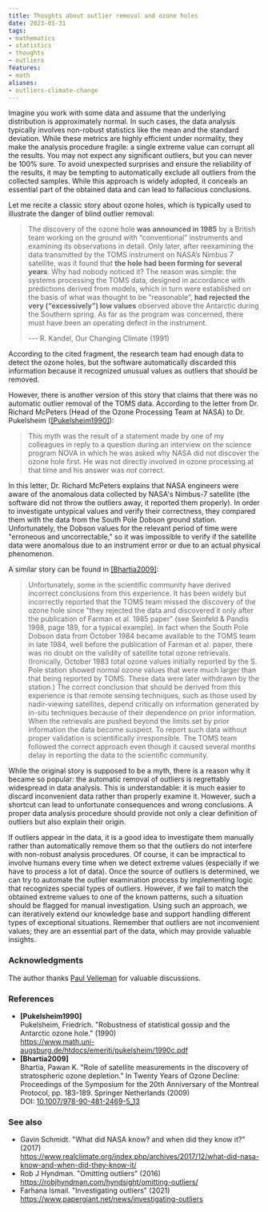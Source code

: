 ```yaml
---
title: Thoughts about outlier removal and ozone holes
date: 2023-01-31
tags:
- mathematics
- statistics
- thoughts
- outliers
features:
- math
aliases:
- outliers-climate-change
---
```


Imagine you work with some data and assume that the underlying distribution is approximately normal.
In such cases, the data analysis typically involves non-robust statistics like the mean and the standard deviation.
While these metrics are highly efficient under normality, they make the analysis procedure fragile:
  a single extreme value can corrupt all the results.
You may not expect any significant outliers, but you can never be 100% sure.
To avoid unexpected surprises and ensure the reliability of the results,
  it may be tempting to automatically exclude all outliers from the collected samples.
While this approach is widely adopted, it conceals an essential part of the obtained data
  and can lead to fallacious conclusions.

Let me recite a classic story about ozone holes,
  which is typically used to illustrate the danger of blind outlier removal:

<!--more-->

> The discovery of the ozone hole **was announced in 1985** by a British team working on the ground
>   with “conventional” instruments and examining its observations in detail.
> Only later, after reexamining the data transmitted by the TOMS instrument on NASA’s Nimbus 7 satellite,
>   was it found that **the hole had been forming for several years**.
> Why had nobody noticed it?
> The reason was simple:
>   the systems processing the TOMS data, designed in accordance with predictions derived from models,
>   which in turn were established on the basis of what was thought to be “reasonable”,
>   **had rejected the very (“excessively”) low values** observed above the Antarctic during the Southern spring.
> As far as the program was concerned, there must have been an operating defect in the instrument.
> 
> --- R. Kandel, Our Changing Climate (1991)

According to the cited fragment, the research team had enough data to detect the ozone holes,
  but the software automatically discarded this information
  because it recognized unusual values as outliers that should be removed.

However, there is another version of this story
  that claims that there was no automatic outlier removal of the TOMS data.
According to the letter from Dr. Richard McPeters (Head of the Ozone Processing Team at NASA) to
  Dr. Pukelsheim ([[Pukelsheim1990]](#Pukelsheim1990)):

> This myth was the result of a statement made by one of my colleagues in reply
>   to a question during an interview on the science program NOVA in which he was asked
>   why NASA did not discover the ozone hole first.
> He was not directly involved in ozone processing at that time and his answer was *not* correct.

In this letter, Dr. Richard McPeters explains that NASA engineers were aware of the anomalous data
  collected by NASA's Nimbus-7 satellite
  (the software did not throw the outliers away, it reported them properly).
In order to investigate untypical values and verify their correctness,
  they compared them with the data from the South Pole Dobson ground station.
Unfortunately, the Dobson values for the relevant period of time were "erroneous and uncorrectable,"
  so it was impossible to verify if the satellite data were anomalous
  due to an instrument error or due to an actual physical phenomenon.

A similar story can be found in [[Bhartia2009]](#Bhartia2009):

> Unfortunately, some in the scientific community have derived incorrect conclusions from this experience.
> It has been widely but incorrectly reported that the TOMS team missed the discovery of the ozone hole since
>   "they rejected the data and discovered it only after the publication of Farman et al. 1985 paper"
>   (see Seinfeld & Pandis 1998, page 189, for a typical example).
> In fact when the South Pole Dobson data from October 1984 became available to the TOMS team in late 1984,
>   well before the publication of Farman et al. paper,
>   there was no doubt on the validity of satellite total ozone retrievals.
> (Ironically, October 1983 total ozone values initially reported by the S. Pole station showed normal ozone values
>   that were much larger than that being reported by TOMS.
>   These data were later withdrawn by the station.)
> The correct conclusion that should be derived from this experience is that remote sensing techniques,
>   such as those used by nadir-viewing satellites,
>   depend critically on information generated by in-situ techniques because of their dependence on prior information.
> When the retrievals are pushed beyond the limits set by prior information the data become suspect.
> To report such data without proper validation is scientifically irresponsible.
> The TOMS team followed the correct approach even though it caused several months delay in reporting the data
>   to the scientific community.

While the original story is supposed to be a myth, there is a reason why it became so popular:
  the automatic removal of outliers is regrettably widespread in data analysis.
This is understandable: it is much easier to discard inconvenient data rather than properly examine it.
However, such a shortcut can lead to unfortunate consequences and wrong conclusions.
A proper data analysis procedure should provide not only a clear definition of outliers but also explain their origin.

If outliers appear in the data, it is a good idea to investigate them manually rather than automatically remove them
  so that the outliers do not interfere with non-robust analysis procedures.
Of course, it can be impractical to involve humans every time when we detect extreme values
  (especially if we have to process a lot of data).
Once the source of outliers is determined,
  we can try to automate the outlier examination process
  by implementing logic that recognizes special types of outliers.
However, if we fail to match the obtained extreme values to one of the known patterns,
  such a situation should be flagged for manual investigation.
Using such an approach, we can iteratively extend our knowledge base and
  support handling different types of exceptional situations.
Remember that outliers are not inconvenient values;
  they are an essential part of the data, which may provide valuable insights.

### Acknowledgments

The author thanks [Paul Velleman](https://www.ilr.cornell.edu/people/paul-velleman) for valuable discussions.

### References

* <b id="Pukelsheim1990">[Pukelsheim1990]</b>  
  Pukelsheim, Friedrich. "Robustness of statistical gossip and the Antarctic ozone hole." (1990)  
  https://www.math.uni-augsburg.de/htdocs/emeriti/pukelsheim/1990c.pdf
* <b id="Bhartia2009">[Bhartia2009]</b>  
  Bhartia, Pawan K. "Role of satellite measurements in the discovery of stratospheric ozone depletion."
  In Twenty Years of Ozone Decline: Proceedings of the Symposium for the 20th Anniversary of the Montreal Protocol,
  pp. 183-189. Springer Netherlands (2009)  
  DOI: [10.1007/978-90-481-2469-5_13](https://dx.doi.org/10.1007/978-90-481-2469-5_13)

### See also

* Gavin Schmidt. "What did NASA know? and when did they know it?" (2017)  
  https://www.realclimate.org/index.php/archives/2017/12/what-did-nasa-know-and-when-did-they-know-it/
* Rob J Hyndman. "Omitting outliers" (2016)  
  https://robjhyndman.com/hyndsight/omitting-outliers/
* Farhana Ismail. "Investigating outliers" (2021)  
  https://www.papergiant.net/news/investigating-outliers
